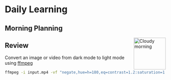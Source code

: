 # Daily Learning

## Morning Planning
<img alt="Cloudy morning" src="https://octodex.github.com/images/cloud.jpg" width="100" align="right">


## Review
Convert an image or video from dark mode to light mode using [ffmpeg](https://www.ffmpeg.org)

```bash
ffmpeg -i input.mp4 -vf "negate,hue=h=180,eq=contrast=1.2:saturation=1.1" output.mp4
```
